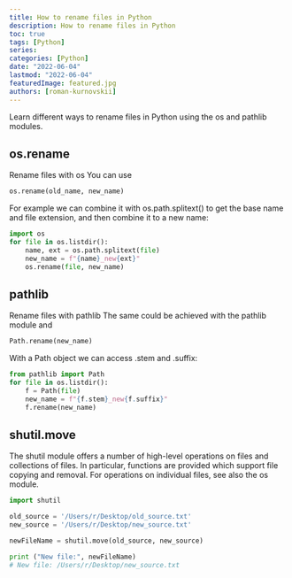 ```yaml
---
title: How to rename files in Python
description: How to rename files in Python
toc: true
tags: [Python]
series:
categories: [Python]
date: "2022-06-04"
lastmod: "2022-06-04"
featuredImage: featured.jpg
authors: [roman-kurnovskii]
---
```


Learn different ways to rename files in Python using the os and pathlib modules.

## os.rename

Rename files with os
You can use
```python
os.rename(old_name, new_name)
```
For example we can combine it with os.path.splitext() to get the base name and file extension, and then combine it to a new name:
```python
import os
for file in os.listdir():
    name, ext = os.path.splitext(file)
    new_name = f"{name}_new{ext}"
    os.rename(file, new_name)
```

## pathlib
Rename files with pathlib
The same could be achieved with the pathlib module and
```python
Path.rename(new_name)
```
With a Path object we can access .stem and .suffix:
```python
from pathlib import Path
for file in os.listdir():
    f = Path(file)
    new_name = f"{f.stem}_new{f.suffix}"
    f.rename(new_name)
```

## shutil.move
The shutil module offers a number of high-level operations on files and collections of files. In particular, functions are provided which support file copying and removal. For operations on individual files, see also the os module.

```python
import shutil

old_source = '/Users/r/Desktop/old_source.txt'
new_source = '/Users/r/Desktop/new_source.txt'

newFileName = shutil.move(old_source, new_source)

print ("New file:", newFileName)
# New file: /Users/r/Desktop/new_source.txt
```